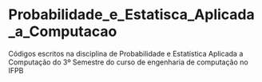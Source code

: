 # Probabilidade_e_Estatisca_Aplicada_a_Computacao
Códigos escritos na disciplina de Probabilidade e Estatística Aplicada a Computação do  3º Semestre do curso de engenharia de computação no IFPB
